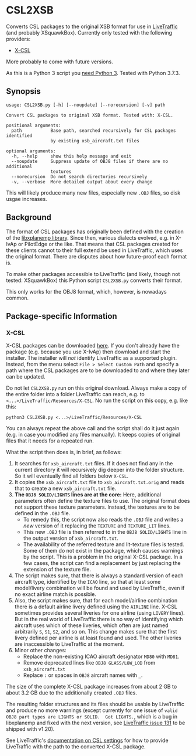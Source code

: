 # CSL2XSB
Converts CSL packages to the original XSB format for use in [LiveTraffic](https://twinfan.gitbook.io/livetraffic/) (and probably XSquawkBox).
Currently only tested with the following providers:

- [X-CSL](https://csl.x-air.ru/?lang_id=43)

More probably to come with future versions.

As this is a Python 3 script you [need Python 3](https://www.python.org/downloads/).
Tested with Python 3.7.3.

## Synopsis

```
usage: CSL2XSB.py [-h] [--noupdate] [--norecursion] [-v] path

Convert CSL packages to original XSB format. Tested with: X-CSL.

positional arguments:
  path           Base path, searched recursively for CSL packages identified
                 by existing xsb_aircraft.txt files

optional arguments:
  -h, --help     show this help message and exit
  --noupdate     Suppress update of OBJ8 files if there are no additional
                 textures
  --norecursion  Do not search directories recursively
  -v, --verbose  More detailed output about every change
```

This will likely produce many new files, especially new `.OBJ` files, so disk usgae increases.

## Background

The format of CSL packages has originally been defined with the creation of the [libxplanemp library](https://github.com/kuroneko/libxplanemp/wiki). Since then, various dialects evolved, e.g. in X-IvAp or PilotEdge or the like. That means that CSL packages created for these clients cannot to their full extend be used in LiveTraffic, which uses the original format. There are disputes about how future-proof each format is.

To make other packages accessible to LiveTraffic (and likely, though not tested: XSquawkBox) this Python script `CSL2XSB.py` converts their format.

This only works for the OBJ8 format, which, however, is nowadays common.

## Package-specific Information

### X-CSL

X-CSL packages can be downloaded [here](https://csl.x-air.ru/downloads?lang_id=43). If you don't already have the package (e.g. because you use X-IvAp) then download and start the installer. The installer will _not_ identify LiveTraffic as a supported plugin. Instead, from the menu select `File > Select Custom Path` and specify a path where the CSL packages are to be downloaded to and where they later can be updated. 

Do not let `CSL2XSB.py` run on this original download. Always make a copy of the entire folder into a folder LiveTraffic can reach, e.g. to `<...>/LiveTraffic/Resources/X-CSL`. No run the script on this copy, e.g. like this:
```
python3 CSL2XSB.py <...>/LiveTraffic/Resources/X-CSL
```
You can always repeat the above call and the script shall do it just again (e.g. in case you modified any files manually). It keeps copies of original files that it needs for a repeated run.

What the script then does is, in brief, as follows:
1. It searches for `xsb_aircraft.txt` files. If it does not find any in the current directory it will recursively dig deeper into the folder structure. So it will eventually find all folders below `X-CSL`.
2. It copies the `xsb_aircraft.txt` file to `xsb_aircraft.txt.orig` and reads that to create a new `xsb_aircraft.txt` file.
3. **The `OBJ8 SOLID/LIGHTS` lines are at the core:** Here, additional parameters often define the texture files to use. The original format does not support these texture parameters. Instead, the textures are to be defined in the `.OBJ` file.
    - To remedy this, the script now also reads the `.OBJ` file and writes a _new_ version of it replacing the `TEXTURE` and `TEXTURE_LIT` lines.
    - This new `.OBJ` file is then referred to in the `OBJ8 SOLID/LIGHTS` line in the output version of `xsb_aircraft.txt`.
    - The availability of the referred texture and lit-texture files is tested. Some of them do not exist in the package, which causes warnings by the script. This is a problem in the original X-CSL package. In a few cases, the script can find a replacement by just replacing the extension of the texture file.
4. The script makes sure, that there is always a standard version of each aircraft type, identified by the `ICAO` line, so that at least some model/livery combination will be found and used by LiveTraffic, even if no exact airline match is possible.
5. Also, the script makes sure, that for each model/airline combination there is a default airline livery defined using the `AIRLINE` line. X-CSL sometimes provides several liveries for one airline (using `LIVERY` lines). But in the real world of LiveTraffic there is no way of identifying which aircraft uses which of these liveries, which often are just named arbitrarily `S`, `S1`, `S2`, and so on. This change makes sure that the first livery defined per airline is at least found and used. The other liveries are inaccessible to LiveTraffic at the moment.
6. Minor other changes:
    - Replace the non-existing ICAO aircraft designator `MD80` with `MD81`.
    - Remove deprecated lines like `OBJ8 GLASS/LOW_LOD` from `xsb_aircraft.txt`
    - Replace `:` or spaces in `OBJ8` aircraft names with `_`.

The size of the complete X-CSL package increases from about 2 GB to about 3.2 GB due to the additionally created `.OBJ` files.

The resulting folder structures and its files should be usable by LiveTraffic and produce no more warnings (except currently for one issue of `valid OBJ8 part types are LIGHTS or SOLID.  Got LIGHTS.`, which is a bug in libxplanemp and fixed with the next version, see [LiveTraffic issue 131](https://github.com/TwinFan/LiveTraffic/issues/131) to be shipped with v1.20).

See LiveTraffic's [documentation on CSL settings](https://twinfan.gitbook.io/livetraffic/setup/configuration/settings-csl) for how to provide LiveTraffic with the path to the converted X-CSL package.
